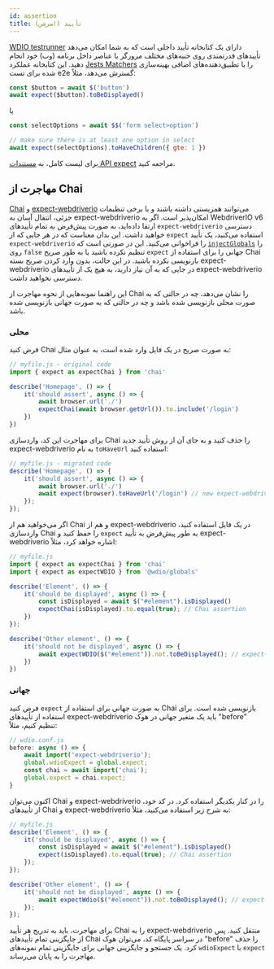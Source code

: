 ```yaml
---
id: assertion
title: تأیید (اسرشن)
---
```


[WDIO testrunner](https://webdriver.io/docs/clioptions) دارای یک کتابخانه تأیید داخلی است که به شما امکان می‌دهد تأییدهای قدرتمندی روی جنبه‌های مختلف مرورگر یا عناصر داخل برنامه (وب) خود انجام دهید. این کتابخانه عملکرد [Jests Matchers](https://jestjs.io/docs/en/using-matchers) را با تطبیق‌دهنده‌های اضافی بهینه‌سازی شده برای تست e2e گسترش می‌دهد، مثلاً:

```js
const $button = await $('button')
await expect($button).toBeDisplayed()
```

یا

```js
const selectOptions = await $$('form select>option')

// make sure there is at least one option in select
await expect(selectOptions).toHaveChildren({ gte: 1 })
```

برای لیست کامل، به [مستندات API expect](/docs/api/expect-webdriverio) مراجعه کنید.

## مهاجرت از Chai

[Chai](https://www.chaijs.com/) و [expect-webdriverio](https://github.com/webdriverio/expect-webdriverio#readme) می‌توانند همزیستی داشته باشند و با برخی تنظیمات جزئی، انتقال آسان به expect-webdriverio امکان‌پذیر است. اگر به WebdriverIO v6 ارتقا داده‌اید، به صورت پیش‌فرض به تمام تأییدهای `expect-webdriverio` دسترسی خواهید داشت. این بدان معناست که در هر جایی که از `expect` استفاده می‌کنید، یک تأیید `expect-webdriverio` را فراخوانی می‌کنید. این در صورتی است که [`injectGlobals`](/docs/configuration#injectglobals) را روی `false` تنظیم نکرده باشید یا به طور صریح `expect` جهانی را برای استفاده از Chai بازنویسی نکرده باشید. در این حالت، بدون وارد کردن صریح بسته expect-webdriverio در جایی که به آن نیاز دارید، به هیچ یک از تأییدهای expect-webdriverio دسترسی نخواهید داشت.

این راهنما نمونه‌هایی از نحوه مهاجرت از Chai را نشان می‌دهد، چه در حالتی که به صورت محلی بازنویسی شده باشد و چه در حالتی که به صورت جهانی بازنویسی شده باشد.

### محلی

فرض کنید Chai به صورت صریح در یک فایل وارد شده است، به عنوان مثال:

```js
// myfile.js - original code
import { expect as expectChai } from 'chai'

describe('Homepage', () => {
    it('should assert', async () => {
        await browser.url('./')
        expectChai(await browser.getUrl()).to.include('/login')
    })
})
```

برای مهاجرت این کد، واردسازی Chai را حذف کنید و به جای آن از روش تأیید جدید expect-webdriverio به نام `toHaveUrl` استفاده کنید:

```js
// myfile.js - migrated code
describe('Homepage', () => {
    it('should assert', async () => {
        await browser.url('./')
        await expect(browser).toHaveUrl('/login') // new expect-webdriverio API method https://webdriver.io/docs/api/expect-webdriverio.html#tohaveurl
    });
});
```

اگر می‌خواهید هم از Chai و هم از expect-webdriverio در یک فایل استفاده کنید، واردسازی Chai را حفظ کنید و `expect` به طور پیش‌فرض به تأیید expect-webdriverio اشاره خواهد کرد، مثلاً:

```js
// myfile.js
import { expect as expectChai } from 'chai'
import { expect as expectWDIO } from '@wdio/globals'

describe('Element', () => {
    it('should be displayed', async () => {
        const isDisplayed = await $("#element").isDisplayed()
        expectChai(isDisplayed).to.equal(true); // Chai assertion
    })
});

describe('Other element', () => {
    it('should not be displayed', async () => {
        await expectWDIO($("#element")).not.toBeDisplayed(); // expect-webdriverio assertion
    })
})
```

### جهانی

فرض کنید `expect` به صورت جهانی برای استفاده از Chai بازنویسی شده است. برای استفاده از تأییدهای expect-webdriverio باید یک متغیر جهانی در هوک "before" تنظیم کنیم، مثلاً:

```js
// wdio.conf.js
before: async () => {
    await import('expect-webdriverio');
    global.wdioExpect = global.expect;
    const chai = await import('chai');
    global.expect = chai.expect;
}
```

اکنون می‌توان Chai و expect-webdriverio را در کنار یکدیگر استفاده کرد. در کد خود، از تأییدهای Chai و expect-webdriverio به شرح زیر استفاده می‌کنید، مثلاً:

```js
// myfile.js
describe('Element', () => {
    it('should be displayed', async () => {
        const isDisplayed = await $("#element").isDisplayed()
        expect(isDisplayed).to.equal(true); // Chai assertion
    });
});

describe('Other element', () => {
    it('should not be displayed', async () => {
        await expectWdio($("#element")).not.toBeDisplayed(); // expect-webdriverio assertion
    });
});
```

برای مهاجرت، باید به تدریج هر تأیید Chai را به expect-webdriverio منتقل کنید. پس از جایگزینی تمام تأییدهای Chai در سراسر پایگاه کد، می‌توان هوک "before" را حذف کرد. یک جستجو و جایگزینی جهانی برای جایگزینی تمام نمونه‌های `wdioExpect` با `expect` مهاجرت را به پایان می‌رساند.